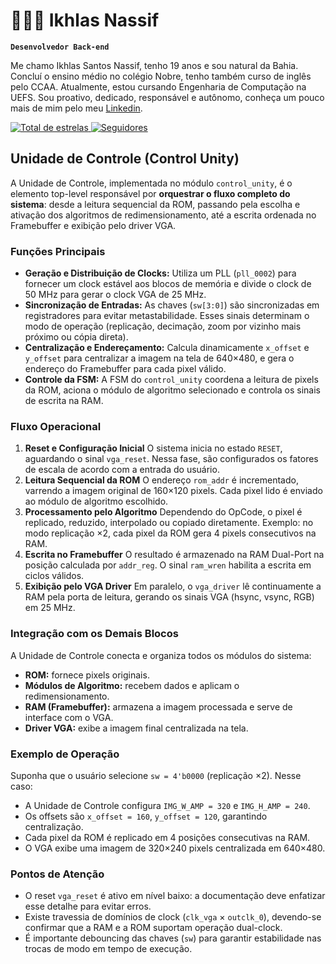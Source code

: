 # 👩🏻‍💻 Ikhlas Nassif

**`Desenvolvedor Back-end`**

Me chamo Ikhlas Santos Nassif, tenho 19 anos e sou natural da Bahia. Concluí o ensino médio no colégio Nobre, tenho também curso de inglês pelo CCAA. Atualmente, estou cursando Engenharia de Computação na UEFS. Sou proativo, dedicado, responsável e autônomo, conheça um pouco mais de mim pelo meu [Linkedin](https://www.linkedin.com/in/ikhlasnassif/).

<p align="left">
    <a href="https://github.com/isnassif?tab=repositories&sort=stargazers">
        <img 
            alt="Total de estrelas" 
            title="Total de estrelas GitHub" 
            src="https://custom-icon-badges.demolab.com/github/stars/isnassif?color=55960c&style=for-the-badge&labelColor=488207&logo=star&label=estrelas"
        />
    </a>
    <a href="https://github.com/isnassif?tab=followers">
        <img 
            alt="Seguidores" 
            title="Me siga no GitHub" 
            src="https://custom-icon-badges.demolab.com/github/followers/isnassif?color=236ad3&labelColor=1155ba&style=for-the-badge&logo=github&label=Seguidores&logoColor=white"
        />
    </a>
</p>

<h2 id="control">Unidade de Controle (Control Unity)</h2>
<p>
A Unidade de Controle, implementada no módulo <code>control_unity</code>, é o elemento top-level responsável por
<strong>orquestrar o fluxo completo do sistema</strong>: desde a leitura sequencial da ROM, passando pela escolha e ativação
dos algoritmos de redimensionamento, até a escrita ordenada no Framebuffer e exibição pelo driver VGA.
</p>

<h3>Funções Principais</h3>
<ul>
  <li><strong>Geração e Distribuição de Clocks:</strong>  
      Utiliza um PLL (<code>pll_0002</code>) para fornecer um clock estável aos blocos de memória e divide o clock de 50&nbsp;MHz para gerar o clock VGA de 25&nbsp;MHz.</li>
  <li><strong>Sincronização de Entradas:</strong>  
      As chaves (<code>sw[3:0]</code>) são sincronizadas em registradores para evitar metastabilidade. Esses sinais determinam o modo de operação (replicação, decimação, zoom por vizinho mais próximo ou cópia direta).</li>
  <li><strong>Centralização e Endereçamento:</strong>  
      Calcula dinamicamente <code>x_offset</code> e <code>y_offset</code> para centralizar a imagem na tela de 640×480, e gera o endereço do Framebuffer para cada pixel válido.</li>
  <li><strong>Controle da FSM:</strong>  
      A FSM do <code>control_unity</code> coordena a leitura de pixels da ROM, aciona o módulo de algoritmo selecionado e controla os sinais de escrita na RAM.</li>
</ul>

<h3>Fluxo Operacional</h3>
<ol>
  <li><strong>Reset e Configuração Inicial</strong>  
      O sistema inicia no estado <code>RESET</code>, aguardando o sinal <code>vga_reset</code>. Nessa fase, são configurados os fatores de escala de acordo com a entrada do usuário.</li>
  <li><strong>Leitura Sequencial da ROM</strong>  
      O endereço <code>rom_addr</code> é incrementado, varrendo a imagem original de 160×120 pixels. Cada pixel lido é enviado ao módulo de algoritmo escolhido.</li>
  <li><strong>Processamento pelo Algoritmo</strong>  
      Dependendo do OpCode, o pixel é replicado, reduzido, interpolado ou copiado diretamente.  
      Exemplo: no modo replicação ×2, cada pixel da ROM gera 4 pixels consecutivos na RAM.</li>
  <li><strong>Escrita no Framebuffer</strong>  
      O resultado é armazenado na RAM Dual-Port na posição calculada por <code>addr_reg</code>. O sinal <code>ram_wren</code> habilita a escrita em ciclos válidos.</li>
  <li><strong>Exibição pelo VGA Driver</strong>  
      Em paralelo, o <code>vga_driver</code> lê continuamente a RAM pela porta de leitura, gerando os sinais VGA (hsync, vsync, RGB) em 25&nbsp;MHz.</li>
</ol>

<h3>Integração com os Demais Blocos</h3>
<p>
A Unidade de Controle conecta e organiza todos os módulos do sistema:
</p>
<ul>
  <li><strong>ROM:</strong> fornece pixels originais.</li>
  <li><strong>Módulos de Algoritmo:</strong> recebem dados e aplicam o redimensionamento.</li>
  <li><strong>RAM (Framebuffer):</strong> armazena a imagem processada e serve de interface com o VGA.</li>
  <li><strong>Driver VGA:</strong> exibe a imagem final centralizada na tela.</li>
</ul>

<h3>Exemplo de Operação</h3>
<p>
Suponha que o usuário selecione <code>sw = 4'b0000</code> (replicação ×2).  
Nesse caso:
</p>
<ul>
  <li>A Unidade de Controle configura <code>IMG_W_AMP = 320</code> e <code>IMG_H_AMP = 240</code>.</li>
  <li>Os offsets são <code>x_offset = 160</code>, <code>y_offset = 120</code>, garantindo centralização.</li>
  <li>Cada pixel da ROM é replicado em 4 posições consecutivas na RAM.</li>
  <li>O VGA exibe uma imagem de 320×240 pixels centralizada em 640×480.</li>
</ul>

<h3>Pontos de Atenção</h3>
<ul>
  <li>O reset <code>vga_reset</code> é ativo em nível baixo: a documentação deve enfatizar esse detalhe para evitar erros.</li>
  <li>Existe travessia de domínios de clock (<code>clk_vga</code> × <code>outclk_0</code>), devendo-se confirmar que a RAM e a ROM suportam operação dual-clock.</li>
  <li>É importante debouncing das chaves (<code>sw</code>) para garantir estabilidade nas trocas de modo em tempo de execução.</li>
</ul>

